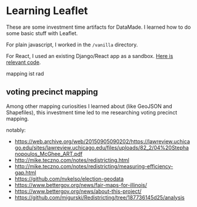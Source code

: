 # Learning Leaflet
These are some investment time artifacts for DataMade. I learned how to do some basic stuff with Leaflet.

For plain javascript, I worked in the `/vanilla` directory.

For React, I used an existing Django/React app as a sandbox. [Here is relevant code](https://github.com/data-mississippi/data-ms-app/blob/8afe7211d3275bda6ffadc9c847a521df715c2f0/frontend/src/App.js#L36).

mapping ist rad

## voting precinct mapping
Among other mapping curiosities I learned about (like GeoJSON and Shapefiles), this investment time led to me researching voting precinct mapping.  

notably:
- https://web.archive.org/web/20150905090202/https://lawreview.uchicago.edu/sites/lawreview.uchicago.edu/files/uploads/82_2/04%20Stephanopoulos_McGhee_ART.pdf
- http://mike.teczno.com/notes/redistricting.html
- http://mike.teczno.com/notes/redistricting/measuring-efficiency-gap.html
- https://github.com/nvkelso/election-geodata
- https://www.bettergov.org/news/fair-maps-for-illinois/
- https://www.bettergov.org/news/about-this-project/
- https://github.com/migurski/Redistricting/tree/187736145d25/analysis
